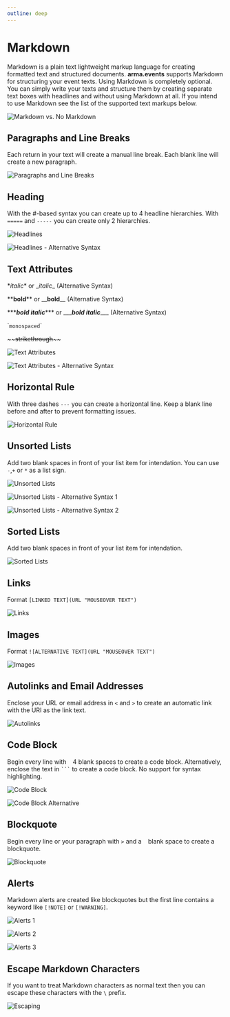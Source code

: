 ```yaml
---
outline: deep
---
```


# Markdown

Markdown is a plain text lightweight markup language for creating formatted text and structured documents. **arma.events** supports Markdown for structuring your event texts. Using Markdown is completely optional. You can simply write your texts and structure them by creating separate text boxes with headlines and without using Markdown at all. If you intend to use Markdown see the list of the supported text markups below.

![Markdown vs. No Markdown](../images/markdown/markdown-vs-no-markdown.webp "Markdown vs. No Markdown")

## Paragraphs and Line Breaks

Each return in your text will create a manual line break. Each blank line will create a new paragraph.

![Paragraphs and Line Breaks](../images/markdown/paragraphs-and-line-breaks.webp "Paragraphs and Line Breaks")

## Heading

With the #-based syntax you can create up to 4 headline hierarchies. With `=====` and `-----` you can create only 2 hierarchies.

![Headlines](../images/markdown/headlines.webp "Headlines")

![Headlines - Alternative Syntax](../images/markdown/alt-headlines.webp "Headlines - Alternative Syntax")

## Text Attributes

\**italic*\* or \__italic_\_ (Alternative Syntax)

\*\***bold**\*\* or \_\___bold__\_\_ (Alternative Syntax)

\*\*\****bold italic***\*\*\* or \_\_\____bold italic___\_\_\_ (Alternative Syntax)

\``monospaced`\`

\~\~~~strikethrough~~\~\~

![Text Attributes](../images/markdown/text-attributes.webp "Text Attributes")

![Text Attributes - Alternative Syntax](../images/markdown/alt-text-attributes.webp "Text Attributes - Alternative Syntax")

## Horizontal Rule

With three dashes `---` you can create a horizontal line. Keep a blank line before and after to prevent formatting issues.

![Horizontal Rule](../images/markdown/horizontal-rule.webp "Horizontal Rule")

## Unsorted Lists

Add two blank spaces in front of your list item for intendation. You can use `-`,`+` or `*` as a list sign.

![Unsorted Lists](../images/markdown/unsorted-lists.webp "Unsorted Lists")

![Unsorted Lists - Alternative Syntax 1](../images/markdown/alt-unsorted-lists.webp "Unsorted Lists - Alternative Syntax 1")

![Unsorted Lists - Alternative Syntax 2](../images/markdown/alt2-unsorted-lists.webp "Unsorted Lists - Alternative Syntax 2")

## Sorted Lists

Add two blank spaces in front of your list item for intendation.

![Sorted Lists](../images/markdown/sorted-lists.webp "Sorted Lists")

## Links

Format `[LINKED TEXT](URL "MOUSEOVER TEXT")`

![Links](../images/markdown/links.webp "Links")

## Images

Format `![ALTERNATIVE TEXT](URL "MOUSEOVER TEXT")`

![Images](../images/markdown/images.webp "Images")

## Autolinks and Email Addresses

Enclose your URL or email address in `<` and `>` to create an automatic link with the URI as the link text.

![Autolinks](../images/markdown/autolinks.webp "Autolinks")

## Code Block

Begin every line with ` ` 4 blank spaces to create a code block. Alternatively, enclose the text in ` ``` ` to create a code block. No support for syntax highlighting.

![Code Block](../images/markdown/code-block.webp "Code Block")

![Code Block Alternative](../images/markdown/alt-code-block.webp "Code Block Alternative")

## Blockquote

Begin every line or your paragraph with `>` and a ` ` blank space to create a blockquote.

![Blockquote](../images/markdown/blockquote.webp "Blockquote")

## Alerts

Markdown alerts are created like blockquotes but the first line contains a keyword like `[!NOTE]` or `[!WARNING]`.

![Alerts 1](../images/markdown/alerts-1.webp "Alerts 1")

![Alerts 2](../images/markdown/alerts-2.webp "Alerts 2")

![Alerts 3](../images/markdown/alerts-3.webp "Alerts 3")

## Escape Markdown Characters

If you want to treat Markdown characters as normal text then you can escape these characters with the `\` prefix.

![Escaping](../images/markdown/escaping.webp "Escaping")
